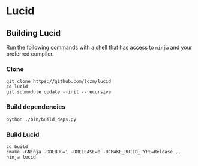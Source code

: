 # Lucid

## Building Lucid
Run the following commands with a shell that has access to `ninja` and your preferred compiler.

### Clone
```
git clone https://github.com/lczm/lucid
cd lucid
git submodule update --init --recursive
```

### Build dependencies
```
python ./bin/build_deps.py
```

### Build Lucid
```
cd build
cmake -GNinja -DDEBUG=1 -DRELEASE=0 -DCMAKE_BUILD_TYPE=Release ..
ninja lucid
```
